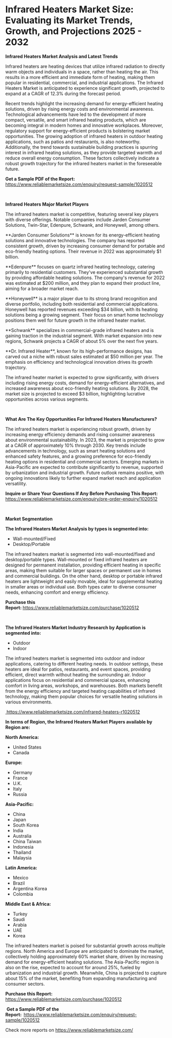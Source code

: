 <p><h1>Infrared Heaters Market Size: Evaluating its Market Trends, Growth, and Projections 2025 - 2032</h1></p><p><strong>Infrared Heaters Market Analysis and Latest Trends</strong></p>
<p><p>Infrared heaters are heating devices that utilize infrared radiation to directly warm objects and individuals in a space, rather than heating the air. This results in a more efficient and immediate form of heating, making them popular in residential, commercial, and industrial applications. The Infrared Heaters Market is anticipated to experience significant growth, projected to expand at a CAGR of 12.3% during the forecast period. </p><p>Recent trends highlight the increasing demand for energy-efficient heating solutions, driven by rising energy costs and environmental awareness. Technological advancements have led to the development of more compact, versatile, and smart infrared heating products, which are becoming integral in modern homes and innovative workplaces. Moreover, regulatory support for energy-efficient products is bolstering market opportunities. The growing adoption of infrared heaters in outdoor heating applications, such as patios and restaurants, is also noteworthy. Additionally, the trend towards sustainable building practices is spurring interest in infrared heating solutions, as they provide targeted warmth and reduce overall energy consumption. These factors collectively indicate a robust growth trajectory for the infrared heaters market in the foreseeable future.</p></p>
<p><strong>Get a Sample PDF of the Report:&nbsp;</strong> <a href="https://www.reliablemarketsize.com/enquiry/request-sample/1020512?utm_campaign=3217&utm_medium=2&utm_source=Github&utm_content=ia&utm_term=08042025&utm_id=infrared-heaters">https://www.reliablemarketsize.com/enquiry/request-sample/1020512</a></p>
<p>&nbsp;</p>
<p><strong>Infrared Heaters Major Market Players</strong></p>
<p><p>The infrared heaters market is competitive, featuring several key players with diverse offerings. Notable companies include Jarden Consumer Solutions, Twin-Star, Edenpure, Schwank, and Honeywell, among others.</p><p>**Jarden Consumer Solutions** is known for its energy-efficient heating solutions and innovative technologies. The company has reported consistent growth, driven by increasing consumer demand for portable and eco-friendly heating options. Their revenue in 2022 was approximately $1 billion.</p><p>**Edenpure** focuses on quartz infrared heating technology, catering primarily to residential customers. They've experienced substantial growth by providing affordable heating solutions. The company's revenue for 2022 was estimated at $200 million, and they plan to expand their product line, aiming for a broader market reach.</p><p>**Honeywell** is a major player due to its strong brand recognition and diverse portfolio, including both residential and commercial applications. Honeywell has reported revenues exceeding $34 billion, with its heating solutions being a growing segment. Their focus on smart home technology positions them well for future growth in the infrared heater market.</p><p>**Schwank** specializes in commercial-grade infrared heaters and is gaining traction in the industrial segment. With market expansion into new regions, Schwank projects a CAGR of about 5% over the next five years.</p><p>**Dr. Infrared Heater**, known for its high-performance designs, has carved out a niche with robust sales estimated at $50 million per year. The emphasis on efficiency and technological innovation drives its growth trajectory.</p><p>The infrared heater market is expected to grow significantly, with drivers including rising energy costs, demand for energy-efficient alternatives, and increased awareness about eco-friendly heating solutions. By 2028, the market size is projected to exceed $3 billion, highlighting lucrative opportunities across various segments.</p></p>
<p>&nbsp;</p>
<p><strong>What Are The Key Opportunities For Infrared Heaters Manufacturers?</strong></p>
<p><p>The infrared heaters market is experiencing robust growth, driven by increasing energy efficiency demands and rising consumer awareness about environmental sustainability. In 2023, the market is projected to grow at a CAGR of approximately 10% through 2030. Key trends include advancements in technology, such as smart heating solutions and enhanced safety features, and a growing preference for eco-friendly heating options in residential and commercial sectors. Emerging markets in Asia-Pacific are expected to contribute significantly to revenue, supported by urbanization and industrial growth. Future outlook remains positive, with ongoing innovations likely to further expand market reach and application versatility.</p></p>
<p><strong>Inquire or Share Your Questions If Any Before Purchasing This Report:</strong> <a href="https://www.reliablemarketsize.com/enquiry/pre-order-enquiry/1020512?utm_campaign=3217&utm_medium=2&utm_source=Github&utm_content=ia&utm_term=08042025&utm_id=infrared-heaters">https://www.reliablemarketsize.com/enquiry/pre-order-enquiry/1020512</a></p>
<p>&nbsp;</p>
<p><strong>Market Segmentation</strong></p>
<p><strong>The Infrared Heaters Market Analysis by types is segmented into:</strong></p>
<p><ul><li>Wall-mounted/Fixed</li><li>Desktop/Portable</li></ul></p>
<p><p>The infrared heaters market is segmented into wall-mounted/fixed and desktop/portable types. Wall-mounted or fixed infrared heaters are designed for permanent installation, providing efficient heating in specific areas, making them suitable for larger spaces or permanent use in homes and commercial buildings. On the other hand, desktop or portable infrared heaters are lightweight and easily movable, ideal for supplemental heating in smaller areas or individual use. Both types cater to diverse consumer needs, enhancing comfort and energy efficiency.</p></p>
<p><strong>Purchase this Report:&nbsp;</strong><a href="https://www.reliablemarketsize.com/purchase/1020512?utm_campaign=3217&utm_medium=2&utm_source=Github&utm_content=ia&utm_term=08042025&utm_id=infrared-heaters">https://www.reliablemarketsize.com/purchase/1020512</a></p>
<p>&nbsp;</p>
<p><strong>The Infrared Heaters Market Industry Research by Application is segmented into:</strong></p>
<p><ul><li>Outdoor</li><li>Indoor</li></ul></p>
<p><p>The infrared heaters market is segmented into outdoor and indoor applications, catering to different heating needs. In outdoor settings, these heaters are ideal for patios, restaurants, and event spaces, providing efficient, direct warmth without heating the surrounding air. Indoor applications focus on residential and commercial spaces, enhancing comfort in living areas, workshops, and warehouses. Both markets benefit from the energy efficiency and targeted heating capabilities of infrared technology, making them popular choices for versatile heating solutions in various environments.</p></p>
<p><a href="https://www.reliablemarketsize.com/infrared-heaters-r1020512?utm_campaign=3217&utm_medium=2&utm_source=Github&utm_content=ia&utm_term=08042025&utm_id=infrared-heaters">&nbsp;https://www.reliablemarketsize.com/infrared-heaters-r1020512</a></p>
<p><strong>In terms of Region, the Infrared Heaters Market Players available by Region are:</strong></p>
<p>
    <p> <strong> North America: </strong>
        <ul>
            <li>United States</li>
            <li>Canada</li>
        </ul>
        </p> 
    <p> <strong> Europe: </strong>
        <ul>
            <li>Germany</li>
            <li>France</li>
            <li>U.K.</li>
            <li>Italy</li>
            <li>Russia</li>
        </ul>
        </p> 
    <p> <strong> Asia-Pacific: </strong>
        <ul>
            <li>China</li>
            <li>Japan</li>
            <li>South Korea</li>
            <li>India</li>
            <li>Australia</li>
            <li>China Taiwan</li>
            <li>Indonesia</li>
            <li>Thailand</li>
            <li>Malaysia</li>
        </ul>
        </p> 
    <p> <strong> Latin America: </strong>
        <ul>
            <li>Mexico</li>
            <li>Brazil</li>
            <li>Argentina Korea</li>
            <li>Colombia</li>
        </ul>
        </p> 
    <p> <strong> Middle East & Africa: </strong>
        <ul>
            <li>Turkey</li>
            <li>Saudi</li>
            <li>Arabia</li>
            <li>UAE</li>
            <li>Korea</li>
        </ul>
    </p>
    </p>
<p><p>The infrared heaters market is poised for substantial growth across multiple regions. North America and Europe are anticipated to dominate the market, collectively holding approximately 60% market share, driven by increasing demand for energy-efficient heating solutions. The Asia-Pacific region is also on the rise, expected to account for around 25%, fueled by urbanization and industrial growth. Meanwhile, China is projected to capture about 15% of the market, benefiting from expanding manufacturing and consumer sectors.</p></p>
<p><strong>Purchase this Report: </strong><a href="https://www.reliablemarketsize.com/purchase/1020512?utm_campaign=3217&utm_medium=2&utm_source=Github&utm_content=ia&utm_term=08042025&utm_id=infrared-heaters">https://www.reliablemarketsize.com/purchase/1020512</a></p>
<p>&nbsp;<strong>Get a Sample PDF of the Report:&nbsp;&nbsp;</strong><a href="https://www.reliablemarketsize.com/enquiry/request-sample/1020512?utm_campaign=3217&utm_medium=2&utm_source=Github&utm_content=ia&utm_term=08042025&utm_id=infrared-heaters">https://www.reliablemarketsize.com/enquiry/request-sample/1020512</a></p>
<p><strong></strong></p>
<p>Check more reports on <a href="https://www.reliablemarketsize.com/?utm_campaign=3217&utm_medium=2&utm_source=Github&utm_content=ia&utm_term=08042025&utm_id=infrared-heaters">https://www.reliablemarketsize.com/</a></p>